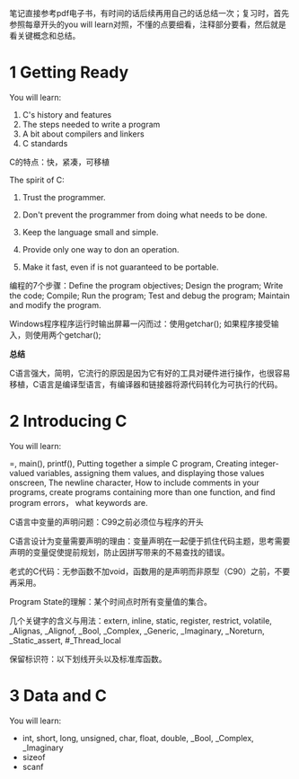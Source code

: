笔记直接参考pdf电子书，有时间的话后续再用自己的话总结一次；复习时，首先参照每章开头的you will learn对照，不懂的点要细看，注释部分要看，然后就是看关键概念和总结。


# 1 Getting Ready

You will learn:

1. C's history and features
2. The steps needed to write a program
3. A bit about compilers and linkers
4. C standards

 C的特点：快，紧凑，可移植

 The spirit of C:

 1. Trust the programmer.

 2. Don't prevent the programmer from doing what needs to be done.

 3. Keep the language small and simple.

 4. Provide only one way to don an operation.

 5. Make it fast, even if is not guaranteed to be portable.

 编程的7个步骤：Define the program objectives; Design the program; Write the code; Compile; Run the program; Test and debug the program; Maintain and modify the program.

 Windows程序程序运行时输出屏幕一闪而过：使用getchar(); 如果程序接受输入，则使用两个getchar();

 **总结**

 C语言强大，简明，它流行的原因是因为它有好的工具对硬件进行操作，也很容易移植，C语言是编译型语言，有编译器和链接器将源代码转化为可执行的代码。


 # 2 Introducing C

 You will learn:

 =, main(), printf(), Putting together a simple C program, Creating integer-valued variables, assigning them values, and displaying those values onscreen, The newline character, How to include comments in your programs, create programs containing more than one function, and find program errors， what keywords are.

  C语言中变量的声明问题：C99之前必须位与程序的开头

  C语言设计为变量需要声明的理由：变量声明在一起便于抓住代码主题，思考需要声明的变量促使提前规划，防止因拼写带来的不易查找的错误。

  老式的C代码：无参函数不加void，函数用的是声明而非原型（C90）之前，不要再采用。

Program State的理解：某个时间点时所有变量值的集合。

几个关键字的含义与用法：extern, inline, static, register, restrict, volatile, _Alignas, _Alignof, _Bool, _Complex, _Generic, _Imaginary, _Noreturn, _Static_assert, #_Thread_local

保留标识符：以下划线开头以及标准库函数。

# 3 Data and C

You will learn:

* int, short, long, unsigned, char, float, double, _Bool, _Complex, _Imaginary
* sizeof
* scanf







